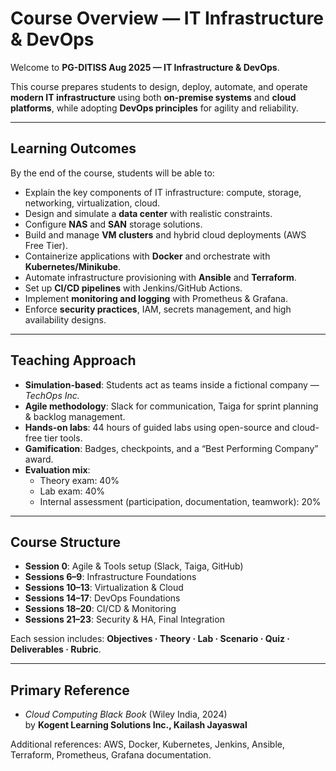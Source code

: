 # Course Overview — IT Infrastructure & DevOps

Welcome to **PG-DITISS Aug 2025 — IT Infrastructure & DevOps**.

This course prepares students to design, deploy, automate, and operate **modern IT infrastructure** using both **on-premise systems** and **cloud platforms**, while adopting **DevOps principles** for agility and reliability.

---

## Learning Outcomes

By the end of the course, students will be able to:

- Explain the key components of IT infrastructure: compute, storage, networking, virtualization, cloud.
- Design and simulate a **data center** with realistic constraints.
- Configure **NAS** and **SAN** storage solutions.
- Build and manage **VM clusters** and hybrid cloud deployments (AWS Free Tier).
- Containerize applications with **Docker** and orchestrate with **Kubernetes/Minikube**.
- Automate infrastructure provisioning with **Ansible** and **Terraform**.
- Set up **CI/CD pipelines** with Jenkins/GitHub Actions.
- Implement **monitoring and logging** with Prometheus & Grafana.
- Enforce **security practices**, IAM, secrets management, and high availability designs.

---

## Teaching Approach

- **Simulation-based**: Students act as teams inside a fictional company — *TechOps Inc.*
- **Agile methodology**: Slack for communication, Taiga for sprint planning & backlog management.
- **Hands-on labs**: 44 hours of guided labs using open-source and cloud-free tier tools.
- **Gamification**: Badges, checkpoints, and a “Best Performing Company” award.
- **Evaluation mix**:
  - Theory exam: 40%
  - Lab exam: 40%
  - Internal assessment (participation, documentation, teamwork): 20%

---

## Course Structure

- **Session 0**: Agile & Tools setup (Slack, Taiga, GitHub)
- **Sessions 6–9**: Infrastructure Foundations
- **Sessions 10–13**: Virtualization & Cloud
- **Sessions 14–17**: DevOps Foundations
- **Sessions 18–20**: CI/CD & Monitoring
- **Sessions 21–23**: Security & HA, Final Integration

Each session includes: **Objectives · Theory · Lab · Scenario · Quiz · Deliverables · Rubric**.

---

## Primary Reference

- *Cloud Computing Black Book* (Wiley India, 2024)  
  by **Kogent Learning Solutions Inc., Kailash Jayaswal**

Additional references: AWS, Docker, Kubernetes, Jenkins, Ansible, Terraform, Prometheus, Grafana documentation.

